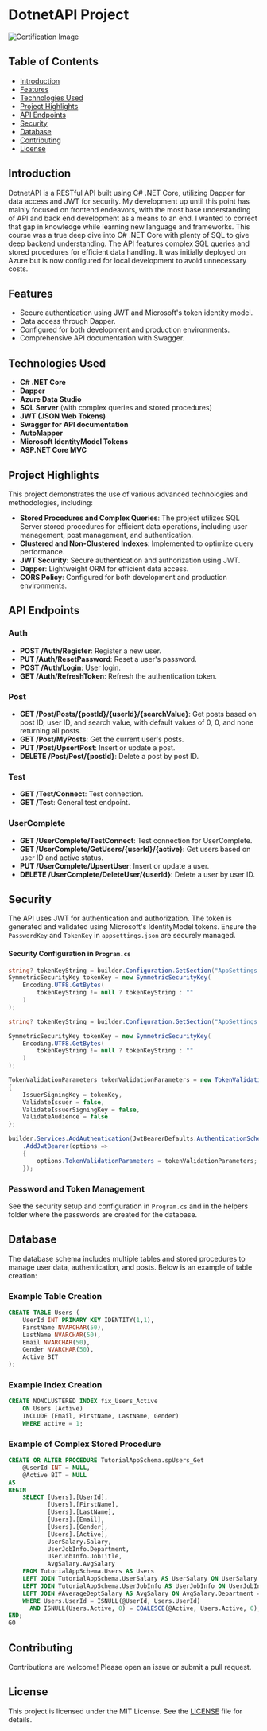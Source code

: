 # DotnetAPI Project

![Certification Image](./projectimgs/certif.png)

## Table of Contents
- [Introduction](#introduction)
- [Features](#features)
- [Technologies Used](#technologies-used)
- [Project Highlights](#project-highlights)
- [API Endpoints](#api-endpoints)
- [Security](#security)
- [Database](#database)
- [Contributing](#contributing)
- [License](#license)

## Introduction
DotnetAPI is a RESTful API built using C# .NET Core, utilizing Dapper for data access and JWT for security. My development up until this point has mainly focused on frontend endeavors, with the most base understanding of API and back end development as a means to an end.  I wanted to correct that gap in knowledge while learning new language and frameworks.  This course was a true deep dive into C# .NET Core with plenty of SQL to give deep backend understanding.  The API features complex SQL queries and stored procedures for efficient data handling. It was initially deployed on Azure but is now configured for local development to avoid unnecessary costs.

## Features
- Secure authentication using JWT and Microsoft's token identity model.
- Data access through Dapper.
- Configured for both development and production environments.
- Comprehensive API documentation with Swagger.

## Technologies Used
- **C# .NET Core**
- **Dapper**
- **Azure Data Studio**
- **SQL Server** (with complex queries and stored procedures)
- **JWT (JSON Web Tokens)**
- **Swagger for API documentation**
- **AutoMapper**
- **Microsoft IdentityModel Tokens**
- **ASP.NET Core MVC**

## Project Highlights
This project demonstrates the use of various advanced technologies and methodologies, including:

- **Stored Procedures and Complex Queries**: The project utilizes SQL Server stored procedures for efficient data operations, including user management, post management, and authentication.
- **Clustered and Non-Clustered Indexes**: Implemented to optimize query performance.
- **JWT Security**: Secure authentication and authorization using JWT.
- **Dapper**: Lightweight ORM for efficient data access.
- **CORS Policy**: Configured for both development and production environments.

## API Endpoints
### Auth
- **POST /Auth/Register**: Register a new user.
- **PUT /Auth/ResetPassword**: Reset a user's password.
- **POST /Auth/Login**: User login.
- **GET /Auth/RefreshToken**: Refresh the authentication token.

### Post
- **GET /Post/Posts/{postId}/{userId}/{searchValue}**: Get posts based on post ID, user ID, and search value, with default values of 0, 0, and none returning all posts.
- **GET /Post/MyPosts**: Get the current user's posts.
- **PUT /Post/UpsertPost**: Insert or update a post.
- **DELETE /Post/Post/{postId}**: Delete a post by post ID.

### Test
- **GET /Test/Connect**: Test connection.
- **GET /Test**: General test endpoint.

### UserComplete
- **GET /UserComplete/TestConnect**: Test connection for UserComplete.
- **GET /UserComplete/GetUsers/{userId}/{active}**: Get users based on user ID and active status.
- **PUT /UserComplete/UpsertUser**: Insert or update a user.
- **DELETE /UserComplete/DeleteUser/{userId}**: Delete a user by user ID.

## Security
The API uses JWT for authentication and authorization. The token is generated and validated using Microsoft's IdentityModel tokens. Ensure the `PasswordKey` and `TokenKey` in `appsettings.json` are securely managed.

#### Security Configuration in `Program.cs`
```csharp
string? tokenKeyString = builder.Configuration.GetSection("AppSettings:TokenKey").Value;
SymmetricSecurityKey tokenKey = new SymmetricSecurityKey(
    Encoding.UTF8.GetBytes(
        tokenKeyString != null ? tokenKeyString : ""
    )
);

string? tokenKeyString = builder.Configuration.GetSection("AppSettings:TokenKey").Value;

SymmetricSecurityKey tokenKey = new SymmetricSecurityKey(
    Encoding.UTF8.GetBytes(
        tokenKeyString != null ? tokenKeyString : ""
    )
);

TokenValidationParameters tokenValidationParameters = new TokenValidationParameters()
{
    IssuerSigningKey = tokenKey,
    ValidateIssuer = false,
    ValidateIssuerSigningKey = false,
    ValidateAudience = false
};

builder.Services.AddAuthentication(JwtBearerDefaults.AuthenticationScheme)
    .AddJwtBearer(options => 
    {
        options.TokenValidationParameters = tokenValidationParameters;
    });
```

### Password and Token Management
See the security setup and configuration in `Program.cs` and in the helpers folder where the passwords are created for the database.

## Database
The database schema includes multiple tables and stored procedures to manage user data, authentication, and posts. Below is an example of table creation:

### Example Table Creation
```sql
CREATE TABLE Users (
    UserId INT PRIMARY KEY IDENTITY(1,1),
    FirstName NVARCHAR(50),
    LastName NVARCHAR(50),
    Email NVARCHAR(50),
    Gender NVARCHAR(50),
    Active BIT
);
```

### Example Index Creation
```sql
CREATE NONCLUSTERED INDEX fix_Users_Active
    ON Users (Active)
    INCLUDE (Email, FirstName, LastName, Gender)
    WHERE active = 1;
```

### Example of Complex Stored Procedure
```sql
CREATE OR ALTER PROCEDURE TutorialAppSchema.spUsers_Get
    @UserId INT = NULL,
    @Active BIT = NULL
AS
BEGIN
    SELECT [Users].[UserId],
           [Users].[FirstName],
           [Users].[LastName],
           [Users].[Email],
           [Users].[Gender],
           [Users].[Active],
           UserSalary.Salary,
           UserJobInfo.Department,
           UserJobInfo.JobTitle,
           AvgSalary.AvgSalary
    FROM TutorialAppSchema.Users AS Users 
    LEFT JOIN TutorialAppSchema.UserSalary AS UserSalary ON UserSalary.UserId = Users.UserId
    LEFT JOIN TutorialAppSchema.UserJobInfo AS UserJobInfo ON UserJobInfo.UserId = Users.UserId
    LEFT JOIN #AverageDeptSalary AS AvgSalary ON AvgSalary.Department = UserJobInfo.Department
    WHERE Users.UserId = ISNULL(@UserId, Users.UserId)
      AND ISNULL(Users.Active, 0) = COALESCE(@Active, Users.Active, 0);
END;
GO
```

## Contributing
Contributions are welcome! Please open an issue or submit a pull request.

## License
This project is licensed under the MIT License. See the [LICENSE](LICENSE) file for details.


